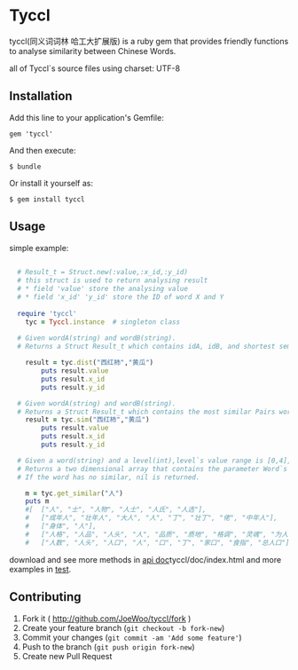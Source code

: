 # Tyccl

tyccl(同义词词林 哈工大扩展版) is a  ruby gem that provides friendly functions to analyse similarity between Chinese Words.

all of Tyccl`s source files using charset: UTF-8

## Installation

Add this line to your application's Gemfile:

    gem 'tyccl'

And then execute:

    $ bundle

Or install it yourself as:

    $ gem install tyccl

## Usage
 
simple example:

```ruby
  
  # Result_t = Struct.new(:value,:x_id,:y_id)
  # this struct is used to return analysing result
  # * field 'value' store the analysing value
  # * field 'x_id' 'y_id' store the ID of word X and Y 
	
  require 'tyccl'
	tyc = Tyccl.instance  # singleton class
 
  # Given wordA(string) and wordB(string). 
  # Returns a Struct Result_t which contains idA, idB, and shortest semantic distance(int) between wordA and wordB. 

  	result = tyc.dist("西红柿","黄瓜") 
	  	puts result.value
	  	puts result.x_id
	  	puts result.y_id

  # Given wordA(string) and wordB(string).
  # Returns a Struct Result_t which contains the most similar Pairs wordA`s ID and wordB`s ID, and similarity(float) between idA and idB.
  	result = tyc.sim("西红柿","黄瓜")
	  	puts result.value
	  	puts result.x_id
	  	puts result.y_id

  # Given a word(string) and a level(int),level`s value range is [0,4],4 is default, value of level is more bigger, the similarity between returned words and the given word is more less.   
  # Returns a two dimensional array that contains the parameter Word`s similar words which divided by different ID that the word matchs.
  # If the word has no similar, nil is returned.

	m = tyc.get_similar("人")  
	puts m
	#[	["人", "士", "人物", "人士", "人氏", "人选"],
 	#	["成年人", "壮年人", "大人", "人", "丁", "壮丁", "佬", "中年人"],
 	#	["身体", "人"],
 	#	["人格", "人品", "人头", "人", "品质", "质地", "格调", "灵魂", "为人"],
 	#	["人数", "人头", "人口", "人", "口", "丁", "家口", "食指", "总人口"]	]

```

download and see more methods in [api doc](https://github.com/JoeWoo/tyccl/blob/master/doc/index.html)tyccl/doc/index.html and more examples in [test](https://github.com/JoeWoo/tyccl/blob/master/test/test_tyccl.rb).

## Contributing

1. Fork it ( http://github.com/JoeWoo/tyccl/fork )
2. Create your feature branch (`git checkout -b fork-new`)
3. Commit your changes (`git commit -am 'Add some feature'`)
4. Push to the branch (`git push origin fork-new`)
5. Create new Pull Request

